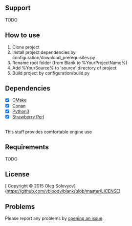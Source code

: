## Support
TODO

## How to use
1. Clone project
1. Install project dependencies by configuration/download_prerequisites.py
1. Rename root folder (from Blank to %YourProjectName%)
1. Add %YourSource% to 'source' directory of project
1. Build project by configuration/build.py

## Dependencies
- [x] [CMake](https://cmake.org)
- [x] [Conan](https://conan.io/)
- [x] [Python3](https://www.python.org/)
- [x] [Strawberry Perl](http://strawberryperl.com/)
<br>
This stuff provides comfortable engine use

## Requirements
TODO

## License
[ Copyright © 2015 Oleg Solovyov] (https://github.com/vbloodv/blank/blob/master/LICENSE)

## Problems
Please report any problems by [opening an issue](https://github.com/vbloodv/blank/issues/new).
